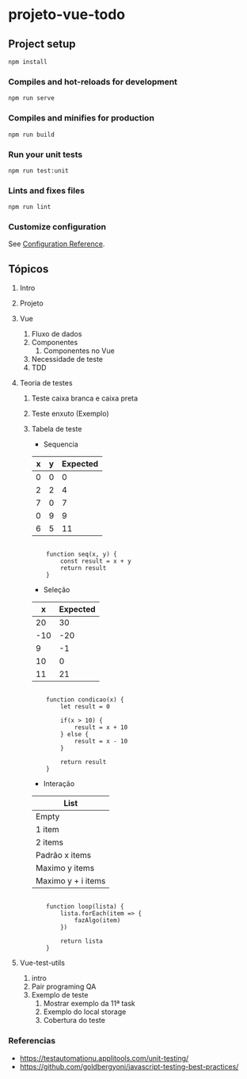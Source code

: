 # projeto-vue-todo

## Project setup
```
npm install
```

### Compiles and hot-reloads for development
```
npm run serve
```

### Compiles and minifies for production
```
npm run build
```

### Run your unit tests
```
npm run test:unit
```

### Lints and fixes files
```
npm run lint
```

### Customize configuration
See [Configuration Reference](https://cli.vuejs.org/config/).

## Tópicos
1. Intro
2. Projeto
3. Vue
    1. Fluxo de dados
    2. Componentes
        1. Componentes no Vue
    3. Necessidade de teste
    4. TDD

4. Teoria de testes
    1. Teste caixa branca e caixa preta
    2. Teste enxuto (Exemplo)
    3. Tabela de teste
        * Sequencia

        x | y | Expected
        --|---|----------
        0 | 0 |   0
        2 | 2 |   4
        7 | 0 |   7
        0 | 9 |   9
        6 | 5 |   11

        ```

            function seq(x, y) {
                const result = x + y
                return result
            }

        ```

        * Seleção

        x  | Expected
        ---|----------
        20 |    30
        -10|   -20
        9  |   -1
        10 |    0
        11 |    21

        ```

            function condicao(x) {
                let result = 0

                if(x > 10) {
                    result = x + 10
                } else {
                    result = x - 10
                }

                return result
            }

        ```

        * Interação

        List                |
        --------------------|
        Empty               |
        1 item              |
        2 items             |
        Padrão x items      |
        Maximo y items      | 
        Maximo y + i items  |

        ```

            function loop(lista) {
                lista.forEach(item => {
                    fazAlgo(item)
                })

                return lista
            }

        ```


5. Vue-test-utils
    1. intro
    2. Pair programing QA
    3. Exemplo de teste
        1. Mostrar exemplo da 11ª task
        2. Exemplo do local storage
        3. Cobertura do teste

### Referencias
* https://testautomationu.applitools.com/unit-testing/
* https://github.com/goldbergyoni/javascript-testing-best-practices/